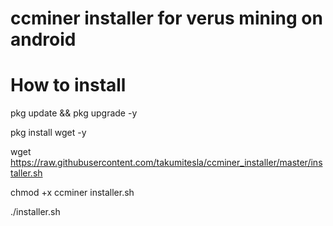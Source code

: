 # ccminer installer for verus mining on android

# How to install

pkg update && pkg upgrade -y

pkg install wget -y

wget https://raw.githubusercontent.com/takumitesla/ccminer_installer/master/installer.sh

chmod +x ccminer installer.sh

./installer.sh

